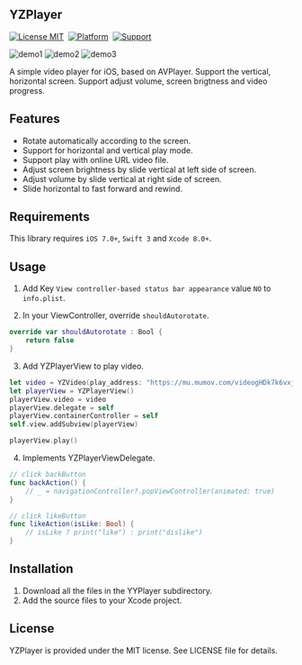 ## YZPlayer

[![License MIT](https://img.shields.io/badge/license-MIT-green.svg?style=flat)](https://raw.githubusercontent.com/coolryze/YZPlayer/master/LICENSE)&nbsp;
[![Platform](https://img.shields.io/badge/platform-iOS-lightgrey.svg)](https://www.apple.com/nl/ios/)&nbsp;
[![Support](https://img.shields.io/badge/support-iOS%207%2B%20-blue.svg?style=flat)](https://www.apple.com/nl/ios/)&nbsp;

<!--![demo](https://raw.github.com/coolryze/YZPlayer/master/YZPlayerDemo/demo.gif)-->
![demo1](https://github.com/coolryze/YZPlayer/blob/master/YZPlayerDemo/demo1.PNG)
![demo2](https://github.com/coolryze/YZPlayer/blob/master/YZPlayerDemo/demo2.PNG)
![demo3](https://github.com/coolryze/YZPlayer/blob/master/YZPlayerDemo/demo3.PNG)

A simple video player for iOS, based on AVPlayer. Support the vertical, horizontal screen. Support adjust volume, screen brigtness and video progress. 


## Features

- Rotate automatically according to the screen.
- Support for horizontal and vertical play mode.
- Support play with online URL video file.
- Adjust screen brightness by slide vertical at left side of screen.
- Adjust volume by slide vertical at right side of screen.
- Slide horizontal to fast forward and rewind.


## Requirements

This library requires `iOS 7.0+`, `Swift 3` and `Xcode 8.0+`.


## Usage

1. Add Key `View controller-based status bar appearance` value `NO` to `info.plist`.

2. In your ViewController, override `shouldAutorotate`.

```swift
override var shouldAutorotate : Bool {
    return false
}
```

3. Add YZPlayerView to play video.

```swift
let video = YZVideo(play_address: "https://mu.mumov.com/videogHDk7k6vxjiahC0yPRAXBN3omu", title: "旅游丨柏林的符号学")
let playerView = YZPlayerView()
playerView.video = video
playerView.delegate = self
playerView.containerController = self
self.view.addSubview(playerView)

playerView.play()
```

4. Implements YZPlayerViewDelegate.

```swift
// click backButton
func backAction() {
    // _ = navigationController?.popViewController(animated: true)
}

// click likeButton
func likeAction(isLike: Bool) {
    // isLike ? print("like") : print("dislike")
}
```


## Installation

1. Download all the files in the YYPlayer subdirectory.
2. Add the source files to your Xcode project.


## License

YZPlayer is provided under the MIT license. See LICENSE file for details.